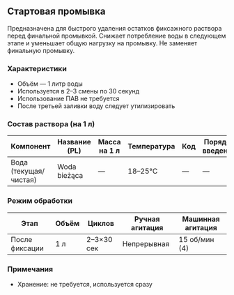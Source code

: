 ## Стартовая промывка

Предназначена для быстрого удаления остатков фиксажного раствора перед финальной промывкой.
Снижает потребление воды в следующем этапе и уменьшает общую нагрузку на промывку.
Не заменяет финальную промывку.

### Характеристики
- Объём — 1 литр воды
- Используется в 2–3 смены по 30 секунд
- Использование ПАВ не требуется
- После третьей заливки воду следует утилизировать

### Состав раствора (на 1 л)

| Компонент             | Название (PL) | Масса на 1 л | Температура | Код | Порядок введения |
|-----------------------|---------------|--------------|-------------|-----|------------------|
| Вода (текущая/чистая) | Woda bieżąca  | —            | 18–25°C     | —   | —                |

### Режим обработки

| Этап           | Объём | Циклов    | Ручная агитация | Машинная агитация |
|----------------|-------|-----------|-----------------|-------------------|
| После фиксации | 1 л   | 2–3×30 сек| Непрерывная    | 15 об/мин (4)    |

### Примечания
- Хранение: не требуется, используется сразу
